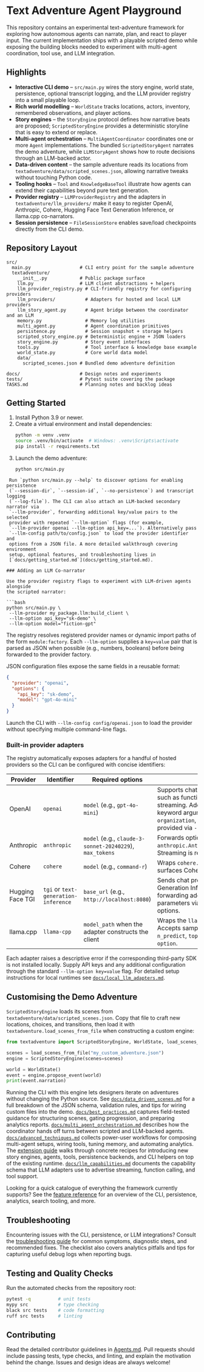 # Text Adventure Agent Playground

This repository contains an experimental text-adventure framework for exploring
how autonomous agents can narrate, plan, and react to player input. The current
implementation ships with a playable scripted demo while exposing the building
blocks needed to experiment with multi-agent coordination, tool use, and LLM
integration.

## Highlights

- **Interactive CLI demo** – `src/main.py` wires the story engine, world state,
  persistence, optional transcript logging, and the LLM provider registry into a
  small playable loop.
- **Rich world modelling** – `WorldState` tracks locations, actors, inventory,
  remembered observations, and player actions.
- **Story engines** – the `StoryEngine` protocol defines how narrative beats
  are proposed; `ScriptedStoryEngine` provides a deterministic storyline that
  is easy to extend or replace.
- **Multi-agent orchestration** – `MultiAgentCoordinator` coordinates one or
  more `Agent` implementations. The bundled `ScriptedStoryAgent` narrates the
  demo adventure, while `LLMStoryAgent` shows how to route decisions through an
  LLM-backed actor.
- **Data-driven content** – the sample adventure reads its locations from
  `textadventure/data/scripted_scenes.json`, allowing narrative tweaks without
  touching Python code.
- **Tooling hooks** – `Tool` and `KnowledgeBaseTool` illustrate how agents can
  extend their capabilities beyond pure text generation.
- **Provider registry** – `LLMProviderRegistry` and the adapters in
  `textadventure/llm_providers/` make it easy to register OpenAI, Anthropic,
  Cohere, Hugging Face Text Generation Inference, or llama.cpp co-narrators.
- **Session persistence** – `FileSessionStore` enables save/load checkpoints
  directly from the CLI demo.

## Repository Layout

```
src/
  main.py                  # CLI entry point for the sample adventure
  textadventure/
    __init__.py            # Public package surface
    llm.py                 # LLM client abstractions + helpers
    llm_provider_registry.py # CLI-friendly registry for configuring providers
    llm_providers/           # Adapters for hosted and local LLM providers
    llm_story_agent.py       # Agent bridge between the coordinator and an LLM
    memory.py                # Memory log utilities
    multi_agent.py           # Agent coordination primitives
    persistence.py           # Session snapshot + storage helpers
    scripted_story_engine.py # Deterministic engine + JSON loaders
    story_engine.py          # Story event interfaces
    tools.py                 # Tool interface & knowledge base example
    world_state.py           # Core world data model
    data/
      scripted_scenes.json # Bundled demo adventure definition

docs/                      # Design notes and experiments
tests/                     # Pytest suite covering the package
TASKS.md                   # Planning notes and backlog ideas
```

## Getting Started

1. Install Python 3.9 or newer.
2. Create a virtual environment and install dependencies:
   ```bash
   python -m venv .venv
   source .venv/bin/activate  # Windows: .venv\Scripts\activate
   pip install -r requirements.txt
   ```
3. Launch the demo adventure:
   ```bash
   python src/main.py
 ```
  Run `python src/main.py --help` to discover options for enabling persistence
  (`--session-dir`, `--session-id`, `--no-persistence`) and transcript logging
  (`--log-file`). The CLI can also attach an LLM-backed secondary narrator via
  `--llm-provider`, forwarding additional key/value pairs to the selected
  provider with repeated `--llm-option` flags (for example,
  `--llm-provider openai --llm-option api_key=...`). Alternatively pass
  `--llm-config path/to/config.json` to load the provider identifier and
  options from a JSON file. A more detailed walkthrough covering environment
  setup, optional features, and troubleshooting lives in
  [`docs/getting_started.md`](docs/getting_started.md).

### Adding an LLM Co-narrator

Use the provider registry flags to experiment with LLM-driven agents alongside
the scripted narrator:

```bash
python src/main.py \
  --llm-provider my_package.llm:build_client \
  --llm-option api_key="sk-demo" \
  --llm-option model="fiction-gpt"
```

The registry resolves registered provider names or dynamic import paths of the
form `module:factory`. Each `--llm-option` supplies a `key=value` pair that is
parsed as JSON when possible (e.g., numbers, booleans) before being forwarded to
the provider factory.

JSON configuration files expose the same fields in a reusable format:

```json
{
  "provider": "openai",
  "options": {
    "api_key": "sk-demo",
    "model": "gpt-4o-mini"
  }
}
```

Launch the CLI with `--llm-config config/openai.json` to load the provider
without specifying multiple command-line flags.

### Built-in provider adapters

The registry automatically exposes adapters for a handful of hosted providers so
the CLI can be configured with concise identifiers:

| Provider | Identifier | Required options | Notes |
| --- | --- | --- | --- |
| OpenAI | `openai` | `model` (e.g., `gpt-4o-mini`) | Supports chat-completions features such as function calling and streaming. Additional `openai.OpenAI` keyword arguments (like `api_key`, `organization`, or `base_url`) can be provided via `--llm-option`. |
| Anthropic | `anthropic` | `model` (e.g., `claude-3-sonnet-20240229`), `max_tokens` | Forwards options to `anthropic.Anthropic.messages.create`. Streaming is reported as supported. |
| Cohere | `cohere` | `model` (e.g., `command-r`) | Wraps `cohere.Client.chat` and surfaces Cohere's usage metadata. |
| Hugging Face TGI | `tgi` or `text-generation-inference` | `base_url` (e.g., `http://localhost:8080`) | Sends chat prompts to a running Text Generation Inference server. Supports forwarding additional JSON parameters via `default_parameters.*` options. |
| llama.cpp | `llama-cpp` | `model_path` when the adapter constructs the client | Wraps the `llama-cpp-python` bindings. Accepts sampling options such as `n_predict`, `top_p`, etc., via `--llm-option`. |

Each adapter raises a descriptive error if the corresponding third-party SDK is
not installed locally. Supply API keys and any additional configuration through
the standard `--llm-option key=value` flag. For detailed setup instructions for
local runtimes see [`docs/local_llm_adapters.md`](docs/local_llm_adapters.md).

## Customising the Demo Adventure

`ScriptedStoryEngine` loads its scenes from
`textadventure/data/scripted_scenes.json`. Copy that file to craft new
locations, choices, and transitions, then load it with
`textadventure.load_scenes_from_file` when constructing a custom engine:

```python
from textadventure import ScriptedStoryEngine, WorldState, load_scenes_from_file

scenes = load_scenes_from_file("my_custom_adventure.json")
engine = ScriptedStoryEngine(scenes=scenes)

world = WorldState()
event = engine.propose_event(world)
print(event.narration)
```

Running the CLI with this engine lets designers iterate on adventures without
changing the Python source. See
[`docs/data_driven_scenes.md`](docs/data_driven_scenes.md) for a full breakdown
of the JSON schema, validation rules, and tips for wiring custom files into the
demo.
[`docs/best_practices.md`](docs/best_practices.md) captures field-tested guidance
for structuring scenes, gating progression, and preparing analytics reports.
[`docs/multi_agent_orchestration.md`](docs/multi_agent_orchestration.md)
describes how the coordinator hands off turns between scripted and LLM-backed
agents.
[`docs/advanced_techniques.md`](docs/advanced_techniques.md) collects power-user
workflows for composing multi-agent setups, wiring tools, tuning memory, and
automating analytics.
The [extension guide](docs/extension_guide.md) walks through concrete recipes
for introducing new story engines, agents, tools, persistence backends, and CLI
helpers on top of the existing runtime.
[`docs/llm_capabilities.md`](docs/llm_capabilities.md) documents the capability
schema that LLM adapters use to advertise streaming, function calling, and tool
support.

Looking for a quick catalogue of everything the framework currently supports?
See the [feature reference](docs/feature_reference.md) for an overview of the
CLI, persistence, analytics, search tooling, and more.

## Troubleshooting

Encountering issues with the CLI, persistence, or LLM integrations? Consult the
[troubleshooting guide](docs/troubleshooting.md) for common symptoms, diagnostic
steps, and recommended fixes. The checklist also covers analytics pitfalls and
tips for capturing useful debug logs when reporting bugs.

## Testing and Quality Checks

Run the automated checks from the repository root:

```bash
pytest -q          # unit tests
mypy src           # type checking
black src tests    # code formatting
ruff src tests     # linting
```

## Contributing

Read the detailed contributor guidelines in [Agents.md](Agents.md). Pull
requests should include passing tests, type checks, and linting, and explain the
motivation behind the change. Issues and design ideas are always welcome!
